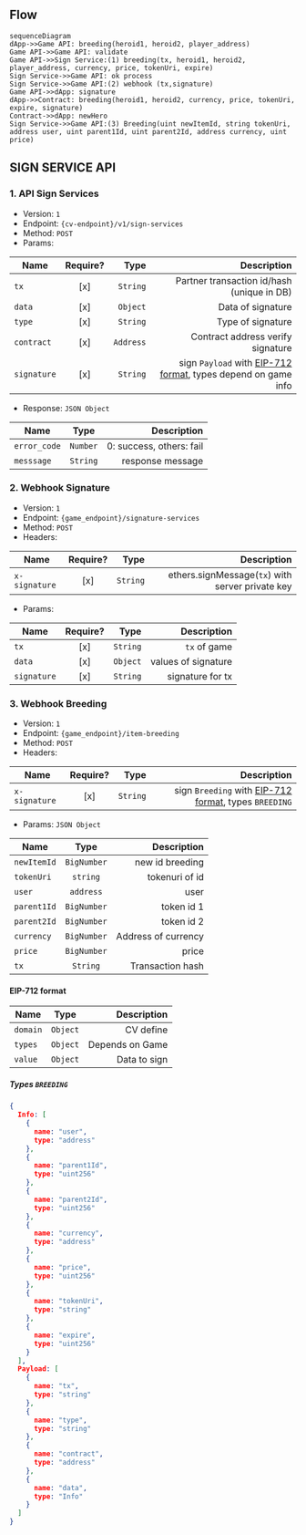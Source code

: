 ## Flow
```mermaid
sequenceDiagram
dApp->>Game API: breeding(heroid1, heroid2, player_address)
Game API->>Game API: validate
Game API->>Sign Service:(1) breeding(tx, heroid1, heroid2, player_address, currency, price, tokenUri, expire)
Sign Service->>Game API: ok process
Sign Service->>Game API:(2) webhook (tx,signature)
Game API->>dApp: signature
dApp->>Contract: breeding(heroid1, heroid2, currency, price, tokenUri, expire, signature)
Contract->>dApp: newHero
Sign Service->>Game API:(3) Breeding(uint newItemId, string tokenUri, address user, uint parent1Id, uint parent2Id, address currency, uint price)
```
## SIGN SERVICE API

### 1. API Sign Services

- Version: `1`
- Endpoint: `{cv-endpoint}/v1/sign-services`
- Method: `POST`
- Params:

| Name        | Require? |      Type |                                                                      Description |
|-------------|:-------------:|----------:|---------------------------------------------------------------------------------:|
| `tx`        | [x] |  `String` |                                       Partner transaction id/hash (unique in DB) |
| `data`      | [x] |  `Object` |                                                                Data of signature |
| `type`      | [x] |  `String` |                                                                Type of signature |
| `contract`  | [x] | `Address` |                                                Contract address verify signature |
| `signature` | [x] |  `String` | sign `Payload` with [EIP-712 format](#eip-712-format), types depend on game info |

- Response: `JSON Object`

| Name        |   Type   |              Description |
|-------------|:--------:|-------------------------:|
| `error_code` | `Number` | 0: success, others: fail |
| `messsage`  | `String` |         response message |

### 2. Webhook Signature

- Version: `1`
- Endpoint: `{game_endpoint}/signature-services`
- Method: `POST`
- Headers:

| Name          |      Require?      |  Type |                                      Description |
|---------------|:-------------:|------:|-------------------------------------------------:|
| `x-signature` | [x] | `String` | ethers.signMessage(`tx`) with server private key |

- Params:

| Name        | Require? |     Type |         Description |
|-------------|:-------------:|---------:|--------------------:|
| `tx`        | [x] | `String` |        `tx` of game |
| `data`      | [x] | `Object` | values of signature |
| `signature` | [x] | `String` |    signature for tx |

### 3. Webhook Breeding

- Version: `1`
- Endpoint: `{game_endpoint}/item-breeding`
- Method: `POST`
- Headers:

| Name          |      Require?      |  Type |                                                              Description |
|---------------|:-------------:|------:|-------------------------------------------------------------------------:|
| `x-signature` | [x] | `String` | sign `Breeding` with [EIP-712 format](#eip-712-format), types `BREEDING` |

- Params: `JSON Object`

| Name          |    Type     |         Description |
|---------------|:-----------:|--------------------:|
| `newItemId`       | `BigNumber` |     new id breeding |
| `tokenUri`      |  `string`  |      tokenuri of id |
| `user` | `address` |                user |
| `parent1Id`         |  `BigNumber`  |          token id 1 |
| `parent2Id`         |  `BigNumber`  |          token id 2 |
| `currency`         |  `BigNumber`  | Address of currency |
| `price`         |  `BigNumber`  |               price |
| `tx`          |  `String`   |    Transaction hash |

#### EIP-712 format

| Name               |                 Type                 |     Description |
|--------------------|:------------------------------------:|----------------:|
| `domain`           |               `Object`               |       CV define |
| `types`            |               `Object`               | Depends on Game |
| `value`            |               `Object`               |    Data to sign |

##### Types `BREEDING`

```json
{
  Info: [
    {
      name: "user",
      type: "address"
    },
    {
      name: "parent1Id",
      type: "uint256"
    },
    {
      name: "parent2Id",
      type: "uint256"
    },
    {
      name: "currency",
      type: "address"
    },
    {
      name: "price",
      type: "uint256"
    },
    {
      name: "tokenUri",
      type: "string"
    },
    {
      name: "expire",
      type: "uint256"
    }
  ],
  Payload: [
    {
      name: "tx",
      type: "string"
    },
    {
      name: "type",
      type: "string"
    },
    {
      name: "contract",
      type: "address"
    },
    {
      name: "data",
      type: "Info"
    }
  ]
}
```
